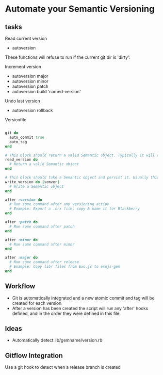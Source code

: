 Automate your Semantic Versioning
==================

tasks
-----

Read current version
* autoversion

These functions will refuse to run if the current git dir is 'dirty':

Increment version
* autoversion major
* autoversion minor
* autoversion patch
* autoversion build 'named-version'

Undo last version
* autoversion rollback

Versionfile

```Ruby

git do
  auto_commit true
  auto_tag
end

# This block should return a valid Semantic object. Typically it will read a file and parse it.
read_version do
  # Return a valid Semantic object
end

# This block should take a Semantic object and persist it. Usually this means rewriting some version file.
write_version do |semver|
  # Write a Semantic object
end

after :version do
  # Run some command after any versioning action
  # Example: Export a .crx file, copy & name it for Blackberry
end

after :patch do
  # Run some command after patch
end

after :minor do
  # Run some command after minor
end

after :major do
  # Run some command after release
  # Example: Copy lib/ files from Exo.js to exojs-gem
end

```

Workflow
--------
* Git is automatically integrated and a new atomic commit and tag will be created for each version.
* After a version has been created the script will run any 'after' hooks defined, and in the order they were defined in this file.

Ideas
-----
* Automatically detect lib/gemname/version.rb

Gitflow Integration
-------------------
Use a git hook to detect when a release branch is created


